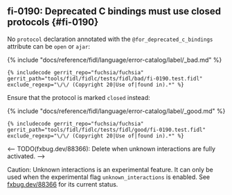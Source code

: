 ## fi-0190: Deprecated C bindings must use closed protocols {#fi-0190}

No `protocol` declaration annotated with the `@for_deprecated_c_bindings`
attribute can be `open` or `ajar`:

{% include "docs/reference/fidl/language/error-catalog/label/_bad.md" %}

```fidl
{% includecode gerrit_repo="fuchsia/fuchsia" gerrit_path="tools/fidl/fidlc/tests/fidl/bad/fi-0190.test.fidl" exclude_regexp="\/\/ (Copyright 20|Use of|found in).*" %}
```

Ensure that the protocol is marked `closed` instead:

{% include "docs/reference/fidl/language/error-catalog/label/_good.md" %}

```fidl
{% includecode gerrit_repo="fuchsia/fuchsia" gerrit_path="tools/fidl/fidlc/tests/fidl/good/fi-0190.test.fidl" exclude_regexp="\/\/ (Copyright 20|Use of|found in).*" %}
```

<-- TODO(fxbug.dev/88366): Delete when unknown interactions are fully activated. -->

Caution: Unknown interactions is an experimental feature. It can only be used
when the experimental flag `unknown_interactions` is enabled. See
[fxbug.dev/88366](https://fxbug.dev/88366) for its current status.
